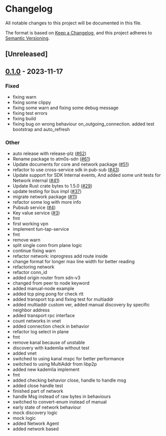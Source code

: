 # Changelog
All notable changes to this project will be documented in this file.

The format is based on [Keep a Changelog](https://keepachangelog.com/en/1.0.0/),
and this project adheres to [Semantic Versioning](https://semver.org/spec/v2.0.0.html).

## [Unreleased]

## [0.1.0](https://github.com/8xFF/atm0s-sdn/releases/tag/atm0s-sdn-network-v0.1.0) - 2023-11-17

### Fixed
- fixing warn
- fixing some clippy
- fixing some warn and fixing some debug message
- fixing test errors
- fixing build
- fixing bug on wrong behaviour on_outgoing_connection. added test bootstrap and auto_refresh

### Other
- auto release with release-plz ([#62](https://github.com/8xFF/atm0s-sdn/pull/62))
- Rename package to atm0s-sdn ([#61](https://github.com/8xFF/atm0s-sdn/pull/61))
- Update documents for core and network package ([#51](https://github.com/8xFF/atm0s-sdn/pull/51))
- refactor to use cross-service sdk in pub-sub ([#43](https://github.com/8xFF/atm0s-sdn/pull/43))
- Update support for SDK Internal events, And added some unit tests for Network internal ([#41](https://github.com/8xFF/atm0s-sdn/pull/41))
- Update Rust crate bytes to 1.5.0 ([#29](https://github.com/8xFF/atm0s-sdn/pull/29))
- update testing for bus impl ([#37](https://github.com/8xFF/atm0s-sdn/pull/37))
- migrate network package ([#11](https://github.com/8xFF/atm0s-sdn/pull/11))
- refactor some log with more info
- Pubsub service ([#4](https://github.com/8xFF/atm0s-sdn/pull/4))
- Key value service ([#3](https://github.com/8xFF/atm0s-sdn/pull/3))
- fmt
- first working vpn
- implement tun-tap-service
- fmt
- remove warn
- split single conn from plane logic
- continue fixing warn
- refactor network: inprogress add route inside
- change format for longer max line width for better reading
- refactoring network
- refactor conn_id
- added origin router from sdn-v3
- changed from peer to node keyword
- added manual-node example
- added tcp ping pong for check rtt
- added transport tcp and fixing test for multiaddr
- added multiaddr custom ver, added manual discovery by specific neighbor address
- added transport rpc interface
- count networks in vnet
- added connection check in behavior
- refactor log select in plane
- fmt
- remove kanal because of unstable
- discovery with kademlia without test
- added vnet
- switched to using kanal mspc for better performance
- switched to using MultiAddr from libp2p
- added new kademlia implement
- fmt
- added checking behavior close, handle to handle msg
- added close handle test
- finished part of network
- handle Msg instead of raw bytes in behaviours
- switched to convert-enum instead of manual
- early state of network behaviour
- mock discovery logic
- mock logic
- added Network Agent
- added network based

